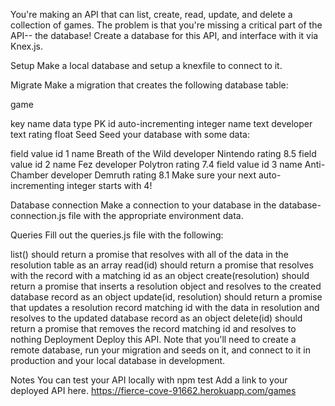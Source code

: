 You're making an API that can list, create, read, update, and delete a collection of games. The problem is that you're missing a critical part of the API-- the database! Create a database for this API, and interface with it via Knex.js.

Setup
Make a local database and setup a knexfile to connect to it.

Migrate
Make a migration that creates the following database table:

game

key	name	data type
PK	id	auto-incrementing integer
name	text
developer	text
rating	float
Seed
Seed your database with some data:

field	value
id	1
name	Breath of the Wild
developer	Nintendo
rating	8.5
field	value
id	2
name	Fez
developer	Polytron
rating	7.4
field	value
id	3
name	Anti-Chamber
developer	Demruth
rating	8.1
Make sure your next auto-incrementing integer starts with 4!

Database connection
Make a connection to your database in the database-connection.js file with the appropriate environment data.

Queries
Fill out the queries.js file with the following:

list() should return a promise that resolves with all of the data in the resolution table as an array
read(id) should return a promise that resolves with the record with a matching id as an object
create(resolution) should return a promise that inserts a resolution object and resolves to the created database record as an object
update(id, resolution) should return a promise that updates a resolution record matching id with the data in resolution and resolves to the updated database record as an object
delete(id) should return a promise that removes the record matching id and resolves to nothing
Deployment
Deploy this API. Note that you'll need to create a remote database, run your migration and seeds on it, and connect to it in production and your local database in development.

Notes
You can test your API locally with npm test
Add a link to your deployed API here.
https://fierce-cove-91662.herokuapp.com/games
